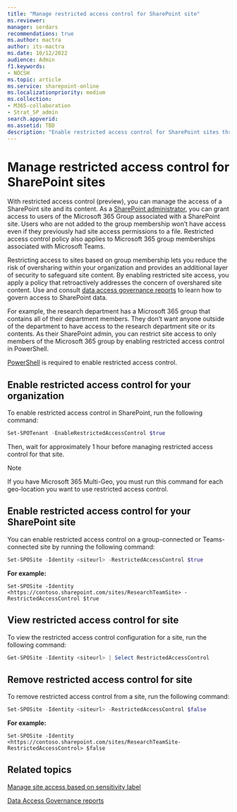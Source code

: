```yaml
---
title: "Manage restricted access control for SharePoint site"
ms.reviewer: 
manager: serdars
recommendations: true 
ms.author: mactra
author: its-mactra
ms.date: 10/12/2022
audience: Admin
f1.keywords: 
- NOCSH 
ms.topic: article
ms.service: sharepoint-online
ms.localizationpriority: medium
ms.collection:
- M365-collaboration
- Strat_SP_admin
search.appverid:
ms.assetid: TBD
description: "Enable restricted access control for SharePoint sites through Microsoft 365 Group Membership"
---
```

# Manage restricted access control for SharePoint sites

With restricted access control (preview), you can manage the access of a SharePoint site and its content. As a [SharePoint administrator](sharepoint-admin-role.md), you can grant access to users of the Microsoft 365 Group associated with a SharePoint site. Users who are not added to the group membership won’t have access even if they previously had site access permissions to a file. Restricted access control policy also applies to Microsoft 365 group memberships associated with Microsoft Teams.

Restricting access to sites based on group membership lets you reduce the risk of oversharing within your organization and provides an additional layer of security to safeguard site content. By enabling restricted site access, you apply a policy that retroactively addresses the concern of overshared site content. Use and consult [data access governance reports](data-access-governance-reports.md) to learn how to govern access to SharePoint data.

For example, the research department has a Microsoft 365 group that contains all of their department members. They don’t want anyone outside of the department to have access to the research department site or its contents. As their SharePoint admin, you can restrict site access to only members of the Microsoft 365 group by enabling restricted access control in PowerShell.

[PowerShell](https://learn.microsoft.com/powershell/sharepoint/sharepoint-online/connect-sharepoint-online) is required to enable restricted access control.

## Enable restricted access control for your organization

To enable restricted access control in SharePoint, run the following command:

```Powershell
Set-SPOTenant -EnableRestrictedAccessControl $true
```

Then, wait for approximately 1 hour before managing restricted access control for that site.

> [!NOTE]
> If you have Microsoft 365 Multi-Geo, you must run this command for each geo-location you want to use restricted access control.

## Enable restricted access control for your SharePoint site

You can enable restricted access control on a group-connected or Teams-connected site by running the following command:

```Powershell
Set-SPOSite -Identity <siteurl> -RestrictedAccessControl $true
```

**For example:**

`Set-SPOSite -Identity <https://contoso.sharepoint.com/sites/ResearchTeamSite> -RestrictedAccessControl $true`

## View restricted access control for site

To view the restricted access control configuration for a site, run the following command:

```Powershell
Get-SPOSite -Identity <siteurl> | Select RestrictedAccessControl
```

## Remove restricted access control for site

To remove restricted access control from a site, run the following command:

```Powershell
Set-SPOSite -Identity <siteurl> -RestrictedAccessControl $false
```

**For example:**

`Set-SPOSite -Identity <https://contoso.sharepoint.com/sites/ResearchTeamSite-RestrictedAccessControl> $false`

## Related topics

[Manage site access based on sensitivity label](authentication-context-example.md)

[Data Access Governance reports](data-access-governance-reports.md)
